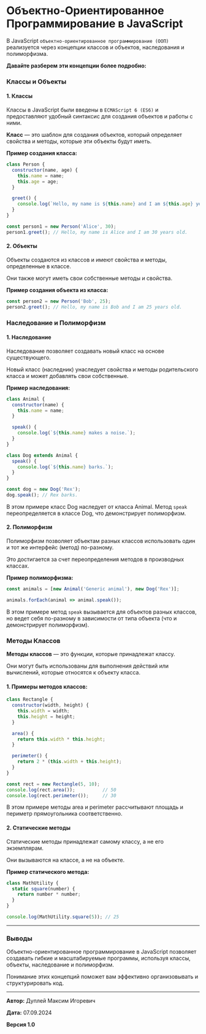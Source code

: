 # Объектно-Ориентированное Программирование в JavaScript

В JavaScript `объектно-ориентированное программирование (ООП)` реализуется через концепции классов и объектов, наследования и полиморфизма. 

**Давайте разберем эти концепции более подробно:**

### Классы и Объекты

#### 1. Классы

Классы в JavaScript были введены в `ECMAScript 6 (ES6)` и предоставляют удобный синтаксис для создания объектов и работы с ними.

**Класс** — это шаблон для создания объектов, который определяет свойства и методы, которые эти объекты будут иметь.

**Пример создания класса:**

```javascript
class Person {
  constructor(name, age) {
    this.name = name;
    this.age = age;
  }

  greet() {
    console.log(`Hello, my name is ${this.name} and I am ${this.age} years old.`);
  }
}

const person1 = new Person('Alice', 30);
person1.greet(); // Hello, my name is Alice and I am 30 years old.
```

#### 2. Объекты

Объекты создаются из классов и имеют свойства и методы, определенные в классе.

Они также могут иметь свои собственные методы и свойства.

**Пример создания объекта из класса:**

```javascript
const person2 = new Person('Bob', 25);
person2.greet(); // Hello, my name is Bob and I am 25 years old.
```

### Наследование и Полиморфизм

#### 1. Наследование

Наследование позволяет создавать новый класс на основе существующего.

Новый класс (наследник) унаследует свойства и методы родительского класса и может добавлять свои собственные.

**Пример наследования:**

```javascript
class Animal {
  constructor(name) {
    this.name = name;
  }

  speak() {
    console.log(`${this.name} makes a noise.`);
  }
}

class Dog extends Animal {
  speak() {
    console.log(`${this.name} barks.`);
  }
}

const dog = new Dog('Rex');
dog.speak(); // Rex barks.
```

В этом примере класс Dog наследует от класса Animal. Метод `speak` переопределяется в классе Dog, что демонстрирует полиморфизм.

#### 2. Полиморфизм

Полиморфизм позволяет объектам разных классов использовать один и тот же интерфейс (метод) по-разному.

Это достигается за счет переопределения методов в производных классах.

**Пример полиморфизма:**

```javascript
const animals = [new Animal('Generic animal'), new Dog('Rex')];

animals.forEach(animal => animal.speak());
```

В этом примере метод `speak` вызывается для объектов разных классов, но ведет себя по-разному в зависимости от типа объекта (что и демонстрирует полиморфизм).

### Методы Классов

**Методы классов** — это функции, которые принадлежат классу.

Они могут быть использованы для выполнения действий или вычислений, которые относятся к объекту класса.

#### 1. Примеры методов классов:

```javascript
class Rectangle {
  constructor(width, height) {
    this.width = width;
    this.height = height;
  }

  area() {
    return this.width * this.height;
  }

  perimeter() {
    return 2 * (this.width + this.height);
  }
}

const rect = new Rectangle(5, 10);
console.log(rect.area());          // 50
console.log(rect.perimeter());     // 30
```

В этом примере методы area и perimeter рассчитывают площадь и периметр прямоугольника соответственно.

#### 2. Статические методы

Статические методы принадлежат самому классу, а не его экземплярам.

Они вызываются на классе, а не на объекте.

**Пример статического метода:**

```javascript
class MathUtility {
  static square(number) {
    return number * number;
  }
}

console.log(MathUtility.square(5)); // 25
```

---

### Выводы

Объектно-ориентированное программирование в JavaScript позволяет создавать гибкие и масштабируемые программы, используя классы, объекты, наследование и полиморфизм.

Понимание этих концепций поможет вам эффективно организовывать и структурировать код.

---

**Автор:** Дуплей Максим Игоревич

**Дата:** 07.09.2024

**Версия 1.0**
